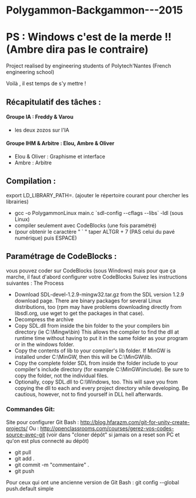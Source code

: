 # Polygammon-Backgammon---2015
# PS : Windows c'est de la merde !! (Ambre dira pas le contraire)
Project realised by engineering students of Polytech'Nantes (French engineering school)

Voilà , il est temps de s'y mettre ! 

## Récapitulatif des tâches : 

#### Groupe IA : Freddy & Varou 
- les deux zozos sur l'IA


#### Groupe IHM & Arbitre : Elou, Ambre & Oliver
- Elou & Oliver : Graphisme et interface
- Ambre : Arbitre

## Compilation :
export LD_LIBRARY_PATH=. (ajouter le répertoire courant pour chercher les librairies)
- gcc -o PolygammonLinux main.c \`sdl-config --cflags --libs\` -ldl  (sous Linux)
- compiler seulement avec CodeBlocks (une fois paramétré) 
- (pour obtenir le caractère " ` " taper ALTGR + 7 (PAS celui du pavé numérique) puis ESPACE)

## Paramétrage de CodeBlocks :
vous pouvez coder sur CodeBlocks (sous Windows)  mais pour que ça marche, il faut d'abord configurer votre CodeBlocks
Suivez les instructions suivantes :
 The Process

- Download SDL-devel-1.2.9-mingw32.tar.gz from the SDL version 1.2.9 download page. There are binary packages for several Linux distributions, too (rpm may have problems downloading directly from libsdl.org, use wget to get the packages in that case).
- Decompress the archive
- Copy SDL.dll from inside the bin folder to the your compilers bin directory (ie C:\Mingw\bin) This allows the compiler to find the dll at runtime time without having to put it in the same folder as your program or in the windows folder.
- Copy the contents of lib to your compiler's lib folder. If MinGW is installed under C:\MinGW, then this will be C:\MinGW\lib.
- Copy the complete folder SDL from inside the folder include to your compiler's include directory (for example C:\MinGW\include). Be sure to copy the folder, not the individual files.
- Optionally, copy SDL.dll to C:\Windows, too. This will save you from copying the dll to each and every project directory while developing. Be cautious, however, not to find yourself in DLL hell afterwards.


### Commandes Git: ###

Site pour configurer Git Bash : http://blog.hfarazm.com/git-for-unity-create-projects/
Ou : http://openclassrooms.com/courses/gerez-vos-codes-source-avec-git (voir dans "cloner dépôt" si jamais on a reset son PC et qu'on est plus connecté au dépôt)

* git pull
* git add . 
* git commit -m "commentaire" . 
* git push 

Pour ceux qui ont une ancienne version de Git Bash : git config --global push.default simple

